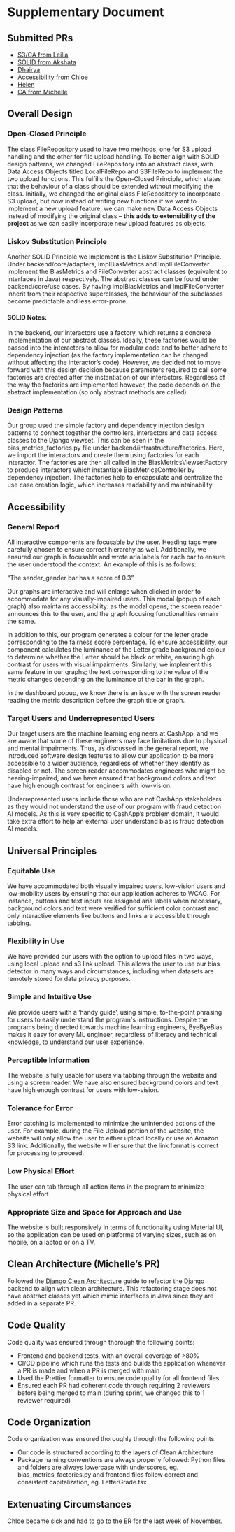 # Supplementary Document

## Submitted PRs
- [S3/CA from Leilia](https://github.com/byebyebias/byebyebias/pull/70)
- [SOLID from Akshata](https://github.com/byebyebias/byebyebias/pull/76)
- [Dhairya](https://github.com/byebyebias/byebyebias/pull/45)
- [Accessibility from Chloe](https://github.com/byebyebias/byebyebias/pull/58)
- [Helen](https://github.com/byebyebias/byebyebias/pull/49)
- [CA from Michelle](https://github.com/byebyebias/byebyebias/pull/57)

## Overall Design

### Open-Closed Principle
The class FileRepository used to have two methods, one for S3 upload handling and the other for file upload handling. To better align with SOLID design patterns, we changed FileRepository into an abstract class, with Data Access Objects titled LocalFileRepo and S3FileRepo to implement the two upload functions. This fulfills the Open-Closed Principle, which states that the behaviour of a class should be extended without modifying the class. Initially, we changed the original class FileRepository to incorporate S3 upload, but now instead of writing new functions if we want to implement a new upload feature, we can make new Data Access Objects instead of modifying the original class – **this adds to extensibility of the project** as we can easily incorporate new upload features as objects.  

### Liskov Substitution Principle
Another SOLID Principle we implement is the Liskov Substitution Principle. Under backend/core/adapters, ImplBiasMetrics and ImplFileConverter implement the BiasMetrics and FileConverter abstract classes (equivalent to interfaces in Java) respectively. The abstract classes can be found under backend/core/use cases. By having ImplBiasMetrics and ImplFileConverter inherit from their respective superclasses, the behaviour of the subclasses become predictable and less error-prone.

#### SOLID Notes:
In the backend, our interactors use a factory, which returns a concrete implementation of our abstract classes. Ideally, these factories would be passed into the interactors to allow for modular code and to better adhere to dependency injection (as the factory implementation can be changed without affecting the interactor’s code). However, we decided not to move forward with this design decision because parameters required to call some factories are created after the instantiation of our interactors. Regardless of the way the factories are implemented however, the code depends on the abstract implementation (so only abstract methods are called). 

### Design Patterns
Our group used the simple factory and dependency injection design patterns to connect together the controllers, interactors and data access classes to the Django viewset. This can be seen in the bias_metrics_factories.py file under backend/infrastructure/factories. Here, we import the interactors and create them using factories for each interactor. The factories are then all called in the BiasMetricsViewsetFactory to produce interactors which instantiate BiasMetricsController by dependency injection. The factories help to encapsulate and centralize the use case creation logic, which increases readability and maintainability.

## Accessibility

### General Report
All interactive components are focusable by the user. Heading tags were carefully chosen to ensure correct hierarchy as well.  Additionally, we ensured our graph is focusable and wrote aria labels for each bar to ensure the user understood the context. An example of this is as follows: 

“The sender_gender bar has a score of 0.3”

Our graphs are interactive and will enlarge when clicked in order to accommodate for any visually-impaired users. This modal (popup of each graph) also maintains accessibility: as the modal opens, the screen reader announces this to the user, and the graph focusing functionalities remain the same. 

In addition to this, our program generates a colour for the letter grade corresponding to the fairness score percentage. To ensure accessibility, our component calculates the luminance of the Letter grade background colour to determine whether the Letter should be black or white, ensuring high contrast for users with visual impairments. Similarly, we implement this same feature in our graphs; the text corresponding to the value of the metric changes depending on the luminance of the bar in the graph. 

In the dashboard popup, we know there is an issue with the screen reader reading the metric description before the graph title or graph.  

### Target Users and Underrepresented Users
Our target users are the machine learning engineers at CashApp, and we are aware that some of these engineers may face limitations due to physical and mental impairments. Thus, as discussed in the general report, we introduced software design features to allow our application to be more accessible to a wider audience, regardless of whether they identify as disabled or not. The screen reader accommodates engineers who might be hearing-impaired, and we have ensured that background colors and text have high enough contrast for engineers with low-vision.

Underrepresented users include those who are not CashApp stakeholders as they would not understand the use of our program with fraud detection AI models. As this is very specific to CashApp’s problem domain, it would take extra effort to help an external user understand bias is fraud detection AI models. 

## Universal Principles

### Equitable Use
We have accommodated both visually impaired users, low-vision users and low-mobility users by ensuring that our application adheres to WCAG. For instance, buttons and text inputs are assigned aria labels when necessary, background colors and text were verified for sufficient color contrast and only interactive elements like buttons and links are accessible through tabbing.

### Flexibility in Use
We have provided our users with the option to upload files in two ways, using local upload and s3 link upload. This allows the user to use our bias detector in many ways and circumstances, including when datasets are remotely stored for data privacy purposes. 

### Simple and Intuitive Use
We provide users with a ‘handy guide’, using simple, to-the-point phrasing for users to easily understand the program's instructions. Despite the programs being directed towards machine learning engineers, ByeByeBias makes it easy for every ML engineer, regardless of literacy and technical knowledge, to understand our user experience. 

### Perceptible Information
The website is fully usable for users via tabbing through the website and using a screen reader. We have also ensured background colors and text have high enough contrast for users with low-vision.

### Tolerance for Error
Error catching is implemented to minimize the unintended actions of the user. For example, during the File Upload portion of the website, the website will only allow the user to either upload locally or use an Amazon S3 link. Additionally, the website will ensure that the link format is correct for processing to proceed. 

### Low Physical Effort
The user can tab through all action items in the program to minimize physical effort. 

### Appropriate Size and Space for Approach and Use
The website is built responsively in terms of functionality using Material UI, so the application can be used on platforms of varying sizes, such as on mobile, on a laptop or on a TV.


## Clean Architecture (Michelle’s PR) 
Followed the [Django Clean Architecture](https://sdediego.hashnode.dev/django-clean-architecture) guide to refactor the Django backend to align with clean architecture. This refactoring stage does not have abstract classes yet which mimic interfaces in Java since they are added in a separate PR.

## Code Quality
Code quality was ensured through thorough the following points:
- Frontend and backend tests, with an overall coverage of >80%
- CI/CD pipeline which runs the tests and builds the application whenever a PR is made and when a PR is merged with main
- Used the Prettier formatter to ensure code quality for all frontend files
- Ensured each PR had coherent code through requiring 2 reviewers before being merged to main (during sprint, we changed this to 1 reviewer required)

## Code Organization
Code organization was ensured thoroughly through the following points:
- Our code is structured according to the layers of Clean Architecture
- Package naming conventions are always properly followed: Python files and folders are always lowercase with underscores, eg. bias_metrics_factories.py and frontend files follow correct and consistent capitalization, eg. LetterGrade.tsx

## Extenuating Circumstances
Chloe became sick and had to go to the ER for the last week of November.
